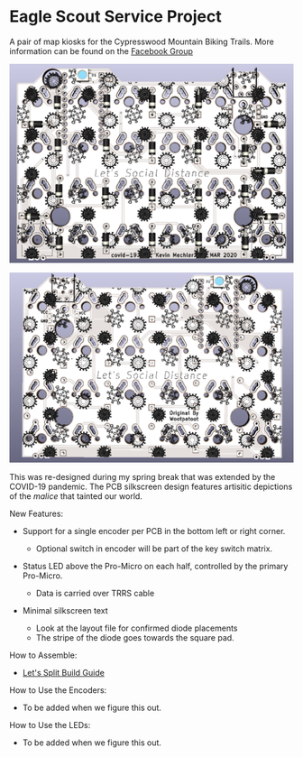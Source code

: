# Eagle Scout Service Project

A pair of map kiosks for the Cypresswood Mountain Biking Trails. More information can be found on the [Facebook Group](https://www.facebook.com/groups/257582277543/)


![alt text](https://github.com/KevinMechler/Portfolio/blob/master/2020%20Mechanical%20Keyboard/readme_resources/PCB_Front.PNG)

![alt text](https://github.com/KevinMechler/Portfolio/blob/master/2020%20Mechanical%20Keyboard/readme_resources/PCB_Back.PNG)

This was re-designed during my spring break that was extended by the COVID-19 pandemic.
The PCB silkscreen design features artisitic depictions of the _malice_ that tainted our world.

New Features:
* Support for a single encoder per PCB in the bottom left or right corner.

    * Optional switch in encoder will be part of the key switch matrix.

* Status LED above the Pro-Micro on each half, controlled by the primary Pro-Micro.

    * Data is carried over TRRS cable

* Minimal silkscreen text 

    * Look at the layout file for confirmed diode placements
    * The stripe of the diode goes towards the square pad.

How to Assemble:
* [Let's Split Build Guide](https://github.com/nicinabox/lets-split-guide)

How to Use the Encoders:
* To be added when we figure this out.

How to Use the LEDs:
* To be added when we figure this out.
